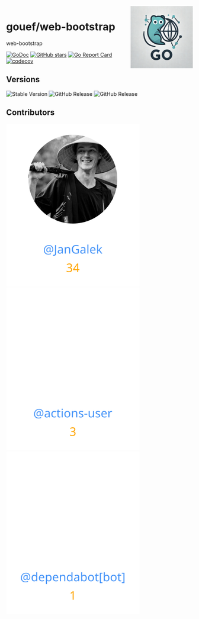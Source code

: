<img align=right width="168" src="docs/gouef_logo.png">

# gouef/web-bootstrap
web-bootstrap


[![GoDoc](https://pkg.go.dev/badge/github.com/gouef/web-bootstrap.svg)](https://pkg.go.dev/github.com/gouef/web-bootstrap)
[![GitHub stars](https://img.shields.io/github/stars/gouef/web-bootstrap?style=social)](https://github.com/gouef/web-bootstrap/stargazers)
[![Go Report Card](https://goreportcard.com/badge/github.com/gouef/web-bootstrap)](https://goreportcard.com/report/github.com/gouef/web-bootstrap)
[![codecov](https://codecov.io/github/gouef/web-bootstrap/branch/main/graph/badge.svg?token=YUG8EMH6Q8)](https://codecov.io/github/gouef/web-bootstrap)

## Versions
![Stable Version](https://img.shields.io/github/v/release/gouef/web-bootstrap?label=Stable&labelColor=green)
![GitHub Release](https://img.shields.io/github/v/release/gouef/web-bootstrap?label=RC&include_prereleases&filter=*rc*&logoSize=diago)
![GitHub Release](https://img.shields.io/github/v/release/gouef/web-bootstrap?label=Beta&include_prereleases&filter=*beta*&logoSize=diago)


## Contributors

<div>
<span>
  <a href="https://github.com/JanGalek"><img src="https://raw.githubusercontent.com/gouef/web-bootstrap/refs/heads/contributors-svg/.github/contributors/JanGalek.svg" alt="JanGalek" /></a>
</span>
<span>
  <a href="https://github.com/actions-user"><img src="https://raw.githubusercontent.com/gouef/web-bootstrap/refs/heads/contributors-svg/.github/contributors/actions-user.svg" alt="actions-user" /></a>
</span>
<span>
  <a href="https://github.com/apps/dependabot"><img src="https://raw.githubusercontent.com/gouef/web-bootstrap/refs/heads/contributors-svg/.github/contributors/dependabot[bot].svg" alt="dependabot[bot]" /></a>
</span>
</div>

